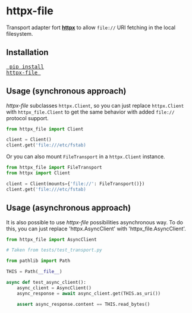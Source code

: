 # httpx-file

Transport adapter fort __[httpx](https://github.com/encode/httpx)__ to allow
`file://` URI fetching in the local filesystem.


## Installation

<a href="https://pypi.org/project/httpx-file/"><pre>
pip install httpx-file
</pre></a>


## Usage (synchronous approach)

_httpx-file_ subclasses `httpx.Client`, so you can just replace `httpx.Client`
with `httpx_file.Client` to get the same behavior with added `file://` protocol
support.

```python
from httpx_file import Client

client = Client()
client.get('file:///etc/fstab)
```

Or you can also mount `FileTransport` in a `httpx.Client` instance.

```python
from httpx_file import FileTransport
from httpx import Client

client = Client(mounts={'file://': FileTransport()})
client.get('file:///etc/fstab)
```

## Usage (asynchronous approach)

It is also possible to use _httpx-file_ possibilities asynchronous way. 
To do this, you can just replace 'httpx.AsyncClient' with 'httpx_file.AsyncClient'.

```python
from httpx_file import AsyncClient

# Taken from tests/test_transport.py

from pathlib import Path

THIS = Path(__file__)

async def test_async_client():
    async_client = AsyncClient()
    async_response = await async_client.get(THIS.as_uri())

    assert async_response.content == THIS.read_bytes()
```